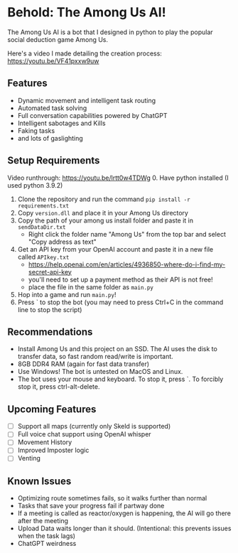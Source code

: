 # Behold: The Among Us AI!
The Among Us AI is a bot that I designed in python to play the popular social deduction game Among Us. 

Here's a video I made detailing the creation process: https://youtu.be/VF41pxxw9uw

## Features
- Dynamic movement and intelligent task routing
- Automated task solving
- Full conversation capabilities powered by ChatGPT
- Intelligent sabotages and Kills
- Faking tasks
- and lots of gaslighting

## Setup Requirements
Video runthrough: https://youtu.be/lrtt0w4TDWg
0. Have python installed (I used python 3.9.2)
1. Clone the repository and run the command `pip install -r requirements.txt`
2. Copy `version.dll` and place it in your Among Us directory
3. Copy the path of your among us install folder and paste it in `sendDataDir.txt`
    - Right click the folder name "Among Us" from the top bar and select "Copy address as text"
4. Get an API key from your OpenAI account and paste it in a new file called `APIkey.txt`
    - https://help.openai.com/en/articles/4936850-where-do-i-find-my-secret-api-key
    - you'll need to set up a payment method as their API is not free!
    - place the file in the same folder as `main.py`
5. Hop into a game and run `main.py`!
6. Press ` to stop the bot (you may need to press Ctrl+C in the command line to stop the script)

## Recommendations
- Install Among Us and this project on an SSD. The AI uses the disk to transfer data, so fast random read/write is important.
- 8GB DDR4 RAM (again for fast data transfer)
- Use Windows! The bot is untested on MacOS and Linux.
- The bot uses your mouse and keyboard. To stop it, press `. To forcibly stop it, press ctrl-alt-delete.

## Upcoming Features
- [ ] Support all maps (currently only Skeld is supported)
- [ ] Full voice chat support using OpenAI whisper
- [ ] Movement History
- [ ] Improved Imposter logic
- [ ] Venting

## Known Issues
- Optimizing route sometimes fails, so it walks further than normal
- Tasks that save your progress fail if partway done
- If a meeting is called as reactor/oxygen is happening, the AI will go there after the meeting
- Upload Data waits longer than it should. (Intentional: this prevents issues when the task lags)
- ChatGPT weirdness
